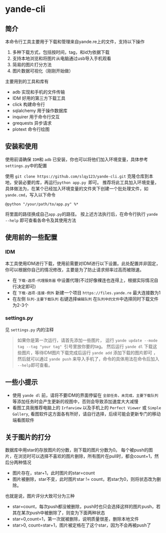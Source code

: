 # yande-cli
## 简介
本命令行工具主要用于下载和管理来自yande.re上的文件，支持以下操作
1. 多种下载方式，包括按时间，tag，和id为依据下载
2. 支持本地浏览和将图片从电脑通过usb导入手机观看
3. 简易的图片打分方法
4. 图片数据可视化（刚刚开始做）

主要用到的工具和库有
- adb 实现和手机的文件传输
- IDM 好用的第三方下载工具
- click 构建命令行
- sqlalchemy 用于操作数据库
- inquirer 用于命令行交互
- grequests 异步请求
- plotext 命令行绘图

## 安装和使用
使用前请确保 `IDM`和 `adb` 已安装，你也可以将他们加入环境变量，具体参考`settings.py`中的配置

使用 `git clone https://github.com/slqy123/yande-cli.git` 克隆仓库到本地，安装必要的库，再运行`python app.py `即可。
推荐将此工具加入环境变量，具体做法为，在某个已经加入环境变量的文件夹下创建一个批处理文件，如`yande.cmd`，写入以下命令
```
@python "/your/path/to/app.py" %*
```
将里面的路径换成自己`app.py`的路径。
按上述方法执行后，在命令行执行 `yande --help` 即可查看各命令及其使用方法

## 使用前的一些配置
### IDM
本工具使用IDM进行下载，使用前需要对IDM进行以下设置。此处配置并非固定，你可以根据你自己的情况修改，主要是为了防止请求频率过高而被限速。
- 在 `下载-选项-代理服务器` 中设置代理(不过好像裸连也连得上，根据实际情况自行决定即可)
- 在 `下载-选项-连接-例外` 新建一个项目 `https://files.yande.re` 最大连接数为1
- 在左侧 `队列-主要下载队列` 右键选择`编辑队列` 在`队列中的文件`中选择同时下载文件为2-3个

### settings.py
见 `settings.py` 内的注释

> 如果你是第一次运行，请首先添加一些图片，
> 运行 `yande update --mode tag --tag "your tag" `引号里放你要的tag。
> 然后运行 `yande dl` 下载这些图片，等待IDM图片下载完成后运行 `yande add` 添加下载的图片即可
> ，然后就可以通过 `yande push` 来导入手机了，命令的具体用法在命令后加入 `--help`即可查看。

## 一些小提示
- 使用 `yande dl` 前，请将不要IDM的界面停留在 `全部任务，未完成，主要下载队列` 等添加任务时会产生更新的视图中，否则会导致添加速度大大减慢
- 看图工具我推荐电脑上的 `Irfanview` 以及手机上的 `Perfect Viewer` 或 `Simple Gallery`, 看图软件这方面各有所好，请自行选择，后续可能会更新专门的移动端看图软件

## 关于图片的打分
数据库中用star的存放图片的分数，刚下载的图片分数为0。
每个被push的图片，在浏览时可以选择不喜欢的图片删除，所有图片在pull时，都会count+1，然后分两种情况
- 图片存在，star+1，此时图片的star=count
- 图片被删除，star不变，此时图片star != count，若star为0，则将状态改为删除。

也就是说，图片评分大致可分为三种
- star=count，每次push都没被删除，push时也只会选择这样的图片push，若其在某次push中被删除了，则变为下面两种状态
- star=0,count=1，第一次就被删除，说明质量很差，删除本地文件
- star>0, count=star+1，图片被定格在了这个star，因为不会再被push了
